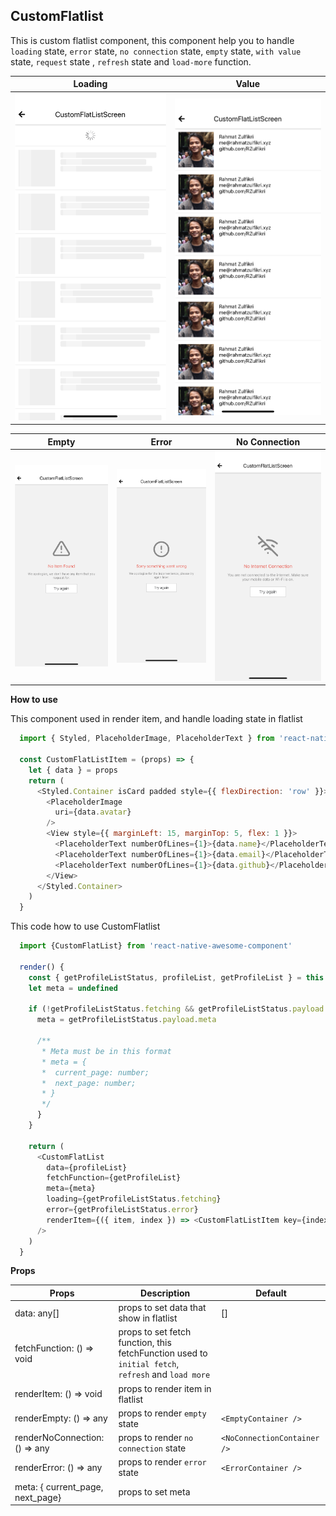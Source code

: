 ## CustomFlatlist
This is custom flatlist component, this component help you to handle `loading` state, `error` state, `no connection` state, `empty` state, `with value` state, `request` state , `refresh` state and `load-more` function.

Loading | Value    
--- | --- 
<img src="./images/flatlist-loading.png" width="400px" > | <img src="./images/flatlist-value.png" width="400px" > 

Empty | Error | No Connection
--- | --- | --
<img src="./images/empty-container.png" width="300px" > | <img src="./images/error-container.png" width="300px" > | <img src="./images/no-connection-container.png" width="300px" >

**How to use**

This component used in render item, and handle loading state in flatlist
```javascript
  import { Styled, PlaceholderImage, PlaceholderText } from 'react-native-awesome-component'

  const CustomFlatListItem = (props) => {
    let { data } = props
    return (
      <Styled.Container isCard padded style={{ flexDirection: 'row' }}>
        <PlaceholderImage
          uri={data.avatar}
        />
        <View style={{ marginLeft: 15, marginTop: 5, flex: 1 }}>
          <PlaceholderText numberOfLines={1}>{data.name}</PlaceholderText>
          <PlaceholderText numberOfLines={1}>{data.email}</PlaceholderText>
          <PlaceholderText numberOfLines={1}>{data.github}</PlaceholderText>
        </View>
      </Styled.Container>
    )
  }
```

This code how to use CustomFlatlist
```javascript
  import {CustomFlatList} from 'react-native-awesome-component'

  render() {
    const { getProfileListStatus, profileList, getProfileList } = this.props
    let meta = undefined

    if (!getProfileListStatus.fetching && getProfileListStatus.payload && getProfileListStatus.payload.meta) {
      meta = getProfileListStatus.payload.meta

      /**
       * Meta must be in this format
       * meta = {
       *  current_page: number;
       *  next_page: number;
       * } 
       */
      }
    }

    return (
      <CustomFlatList
        data={profileList}
        fetchFunction={getProfileList}
        meta={meta}
        loading={getProfileListStatus.fetching}
        error={getProfileListStatus.error}
        renderItem={({ item, index }) => <CustomFlatListItem key={index} data={item} />}
      />
    )
  }
```
**Props**

Props | Description | Default  
--- | --- | --- 
data: any[] | props to set data that show in flatlist | []
fetchFunction: () => void | props to set fetch function, this fetchFunction used to `initial fetch`, `refresh` and `load more` | 
renderItem: () => void | props to render item in flatlist | 
renderEmpty: () => any | props to render `empty` state | `<EmptyContainer />`
renderNoConnection: () => any | props to render `no connection` state | `<NoConnectionContainer />`
renderError: () => any | props to render `error` state | `<ErrorContainer />`
meta: { current_page, next_page} | props to set meta | 
